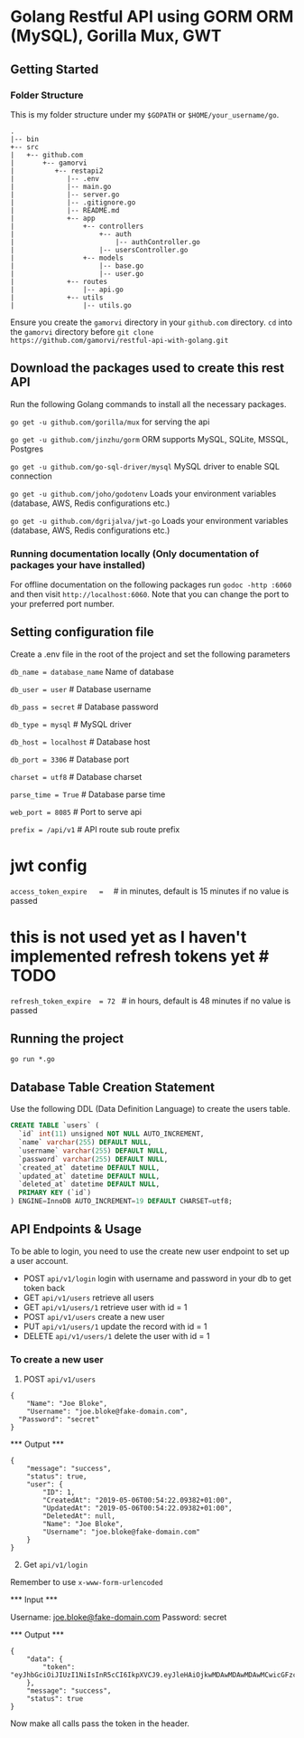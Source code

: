 # Golang Restful API using GORM ORM (MySQL), Gorilla Mux, GWT

## Getting Started

### Folder Structure
This is my folder structure under my `$GOPATH` or `$HOME/your_username/go`.
```
.
|-- bin
+-- src
|   +-- github.com
|       +-- gamorvi
|          +-- restapi2
|             |-- .env
|             |-- main.go
|             |-- server.go
|             |-- .gitignore.go
|             |-- README.md
|             +-- app
|                 +-- controllers
|                     +-- auth
|                         |-- authController.go
|                     |-- usersController.go
|                 +-- models
|                     |-- base.go
|                     |-- user.go
|             +-- routes
|                 |-- api.go
|             +-- utils
|                 |-- utils.go
```
Ensure you create the `gamorvi` directory in your `github.com` directory. `cd` into the `gamorvi` directory before `git clone https://github.com/gamorvi/restful-api-with-golang.git`

## Download the packages used to create this rest API
Run the following Golang commands to install all the necessary packages.

`go get -u github.com/gorilla/mux` for serving the api

`go get -u github.com/jinzhu/gorm` ORM supports MySQL, SQLite, MSSQL, Postgres

`go get -u github.com/go-sql-driver/mysql` MySQL driver to enable SQL connection

`go get -u github.com/joho/godotenv` Loads your environment variables (database, AWS, Redis configurations etc.)

`go get -u github.com/dgrijalva/jwt-go` Loads your environment variables (database, AWS, Redis configurations etc.)

### Running documentation locally (Only documentation of packages your have installed)
For offline documentation on the following packages run `godoc -http :6060` and then visit `http://localhost:6060`. Note that you can change the port to your preferred port number.

## Setting configuration file
Create a .env file in the root of the project and set the following parameters

`db_name = database_name` Name of database

`db_user = user`  # Database username

`db_pass = secret` # Database password

`db_type = mysql`   # MySQL driver

`db_host = localhost` # Database host

`db_port = 3306`  # Database port

`charset = utf8` # Database charset

`parse_time = True` # Database parse time

`web_port = 8085`   # Port to serve api

`prefix = /api/v1`  # API route sub route prefix

# jwt config
`access_token_expire   =  ` # in minutes, default is 15 minutes if no value is passed

# this is not used yet as I haven't implemented refresh tokens yet # TODO
`refresh_token_expire  = 72 ` # in hours, default is 48 minutes if no value is passed

## Running the project

`go run *.go`

## Database Table Creation Statement
Use the following DDL (Data Definition Language) to create the users table.

``` SQL
CREATE TABLE `users` (
  `id` int(11) unsigned NOT NULL AUTO_INCREMENT,
  `name` varchar(255) DEFAULT NULL,
  `username` varchar(255) DEFAULT NULL,
  `password` varchar(255) DEFAULT NULL,
  `created_at` datetime DEFAULT NULL,
  `updated_at` datetime DEFAULT NULL,
  `deleted_at` datetime DEFAULT NULL,
  PRIMARY KEY (`id`)
) ENGINE=InnoDB AUTO_INCREMENT=19 DEFAULT CHARSET=utf8;
```

## API Endpoints & Usage

To be able to login, you need to use the create new user endpoint to set up a user account.

* POST `api/v1/login` login with username and password in your db to get token back
* GET `api/v1/users` retrieve all users
* GET `api/v1/users/1` retrieve user with id = 1
* POST `api/v1/users` create a new user
* PUT `api/v1/users/1` update the record with id = 1
* DELETE `api/v1/users/1` delete the user with id = 1

### To create a new user

1. POST `api/v1/users`

```
{
	"Name": "Joe Bloke",
	"Username": "joe.bloke@fake-domain.com",
  "Password": "secret"
}
```

*** Output ***

```
{
    "message": "success",
    "status": true,
    "user": {
        "ID": 1,
        "CreatedAt": "2019-05-06T00:54:22.09382+01:00",
        "UpdatedAt": "2019-05-06T00:54:22.09382+01:00",
        "DeletedAt": null,
        "Name": "Joe Bloke",
        "Username": "joe.bloke@fake-domain.com"
    }
}
```

2. Get `api/v1/login`

Remember to use `x-www-form-urlencoded`

*** Input ***

Username: joe.bloke@fake-domain.com
Password: secret

*** Output ***

```
{
    "data": {
        "token": "eyJhbGciOiJIUzI1NiIsInR5cCI6IkpXVCJ9.eyJleHAiOjkwMDAwMDAwMDAwMCwicGFzc3dvcmQiOiJzZWNyZXQiLCJ1c2VybmFtZSI6ImFtYXZpQHh5ei5jb20ifQ.WJ5VMnH5ijHQOZhUlrrnrh7NCYfFpww3jBz26EkRsHQ"
    },
    "message": "success",
    "status": true
}
```

Now make all calls pass the token in the header.
